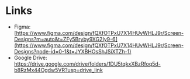 # Links

- Figma: [https://www.figma.com/design/fQXfOTPxU7X14HUvWHLJ9r/Screen-Designs?m=auto&t=ZFy5Bryby9XG2Iy9-6](https://www.figma.com/design/fQXfOTPxU7X14HUvWHLJ9r/Screen-Designs?node-id=0-1&t=JYXBHOsShJSiXTZh-1)
- Google Drive: https://drive.google.com/drive/folders/1DU5tqkxXBzRfoq5d-b8RzMx44Ogdw5VR?usp=drive_link
